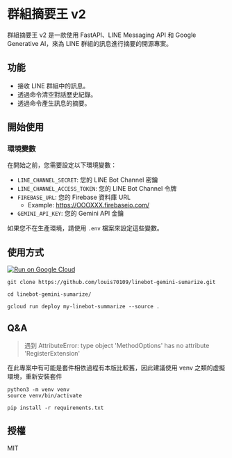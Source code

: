 # 群組摘要王 v2

群組摘要王 v2 是一款使用 FastAPI、LINE Messaging API 和 Google Generative AI，來為 LINE 群組的訊息進行摘要的開源專案。

## 功能

- 接收 LINE 群組中的訊息。
- 透過命令清空對話歷史紀錄。
- 透過命令產生訊息的摘要。

## 開始使用

### 環境變數

在開始之前，您需要設定以下環境變數：

- `LINE_CHANNEL_SECRET`: 您的 LINE Bot Channel 密鑰
- `LINE_CHANNEL_ACCESS_TOKEN`: 您的 LINE Bot Channel 令牌
- `FIREBASE_URL`: 您的 Firebase 資料庫 URL
  - Example: https://OOOXXX.firebaseio.com/
- `GEMINI_API_KEY`: 您的 Gemini API 金鑰

如果您不在生產環境，請使用 `.env` 檔案來設定這些變數。

## 使用方式

[![Run on Google Cloud](https://deploy.cloud.run/button.svg)](https://deploy.cloud.run)

```
git clone https://github.com/louis70109/linebot-gemini-sumarize.git

cd linebot-gemini-sumarize/

gcloud run deploy my-linebot-summarize --source .
```

## Q&A

> 遇到 AttributeError: type object 'MethodOptions' has no attribute 'RegisterExtension'

在此專案中有可能是套件相依過程有本版比較舊，因此建議使用 venv 之類的虛擬環境，重新安裝套件

```
python3 -m venv venv
source venv/bin/activate

pip install -r requirements.txt
```

## 授權

MIT
